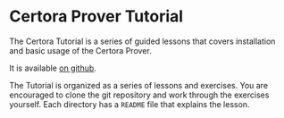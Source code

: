 Certora Prover Tutorial
=======================

The Certora Tutorial is a series of guided lessons that covers installation and
basic usage of the Certora Prover.

It is available [on github](https://github.com/Certora/Tutorials#certora-tutorials).

The Tutorial is organized as a series of lessons and exercises.  You are
encouraged to clone the git repository and work through the exercises yourself.
Each directory has a `README` file that explains the lesson.

